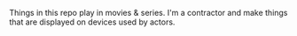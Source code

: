 Things in this repo play in movies & series.
I'm a contractor and make things that are displayed on devices used by actors.
